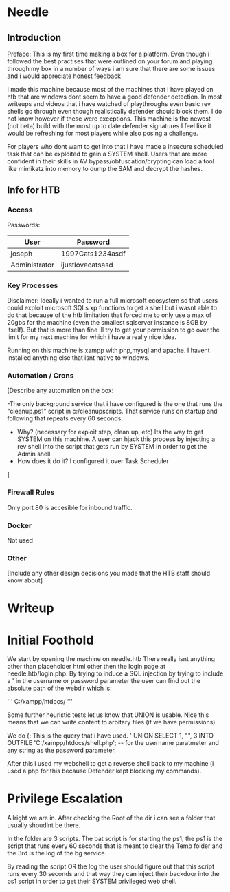 # Needle

## Introduction
Preface: This is my first time making a box for a platform. Even though i followed the best practises that were outlined on your forum and playing through my box in a number of ways i am sure that there are some issues and i would appreciate honest feedback

I made this machine because most of the machines that i have played on htb that are windows dont seem to have a good defender detection. In most writeups and videos that i have watched of playthroughs even basic rev shells go through even though realistically defender should block them. I do not know however if these were exceptions. This machine is the newest (not beta) build with the most up to date defender signatures
I feel like it would be refreshing for most players while also posing a challenge.

For players who dont want to get into that i have made a insecure scheduled task that can be exploited to gain a SYSTEM shell.
Users that are more confident in their skills in AV bypass/obfuscation/crypting can load a tool like mimikatz into memory to dump the SAM and decrypt the hashes.
## Info for HTB

### Access

Passwords:

| User  | Password                            |
| ----- | ----------------------------------- |
| joseph | 1997Cats1234asdf |
| Administrator  | ijustlovecatsasd |

### Key Processes

Disclaimer: Ideally i wanted to run a full microsoft ecosystem so that users could exploit microsoft SQLs xp functions to get a shell but i wasnt able to do that because of the htb limitation that forced me to only use a max of 20gbs for the machine (even the smallest sqlserver instance is 8GB by itself). But that is more than fine ill try to get your permission to go over the limit for my next machine for which i have a really nice idea.

Running on this machine is xampp with php,mysql and apache. I havent installed anything else that isnt native to windows. 

### Automation / Crons

[Describe any automation on the box:

-The only background service that i have configured is the one that runs the "cleanup.ps1" script in c:/cleanupscripts. That service runs on startup and following that repeats every 60 seconds.
- Why? (necessary for exploit step, clean up, etc) Its the way to get SYSTEM on this machine. A user can hjack this process by injecting a rev shell into the script that gets run by SYSTEM in order to get the Admin shell
- How does it do it? I configured it over Task Scheduler

]

### Firewall Rules

Only port 80 is accesible for inbound traffic.

### Docker

Not used

### Other

[Include any other design decisions you made that the HTB staff should know about]



# Writeup

# Initial Foothold
We start by opening the machine on needle.htb
There really isnt anything other than placeholder html other then the login page at needle.htb/login.php.
By trying to induce a SQL injection by trying to include a ' in the username or password parameter the user can find out the absolute path of the webdir which is:

'''
C:/xampp/htdocs/
'''

Some further heuristic tests let us know that UNION is usable. Nice this means that we can write content to arbitary files (if we have permissions).

We do (: This is the query that i have used. ' UNION SELECT 1, "<?php system($_GET['cmd']); ?>", 3 INTO OUTFILE 'C:/xampp/htdocs/shell.php'; -- for the username paratmeter and any string as the password parameter.

After this i used my webshell to get a reverse shell back to my machine (i used a php for this because Defender kept blocking my commands).



# Privilege Escalation

Allright we are in. After checking the Root of the dir i can see a folder that usually shoudlnt be there. 

In the folder are 3 scripts. The bat script is for starting the ps1, the ps1 is the script that runs every 60 seconds that is meant to clear the Temp folder and the 3rd is the log of the bg service.

By reading the script OR the log the user should figure out that this script runs every 30 seconds and that way they can inject their backdoor into the ps1 script in order to get their SYSTEM privileged web shell.

